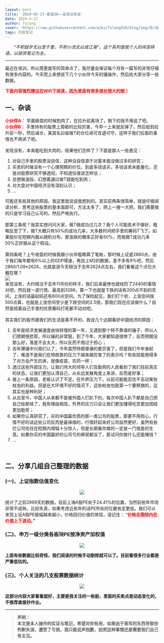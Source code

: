 ```yaml
---
layout: post
title: '2019-05-27-夜语36——反攻日杂谈'
date: 2019-5-27
author: fslong
cover: 'https://raw.githubusercontent.com/wiki/fslong520/blog/img/杂/法正.jpg'
tags: 炒股笔记
---
```

  
&emsp;&emsp;*“不积跬步无以至千里，不积小流无以成江海”，这个系列是我个人的闲言碎语，以投资笔记为主。*  
   

---
 
最近在培训，所以周更就写的简单点了，我尽量会保证每个月有一篇写的非常仔细有很多内容的。今天爬上来想说下几个小伙伴今天的骚操作，然后给大家分享一些数据。  

**<font color="red">下面内容强烈建议在Wifi下阅读，因为里面有很多很长很大的图！</font>**  

## 一、杂谈  

**<font color="red">小伙伴A：</font>** 早晨砸盘的时候割肉了，在拉升前离场了，剩下的我不用说了吧。  
**<font color="red">小伙伴B：</font>** 手里持有的股票上周砸的比较厉害，今早一上来就反弹了，然后挺到拉升前一秒，然后减仓，美其名曰留做T的仓位进可攻退可守，这样子我们后面的事情也不用讲了吧。  
<br>
发现没有，本来能吃到大肉的，结果他们怎样了？下面是鄙人一些愚见：  

>  
1. 对自己手里的股票没自信，这种没自信源于对基本面没做过多的研究；
2. 买卖的时候没有一个心理预期的价位，到底多钱该买，多钱该卖未能量化，还是对股票研究不够透彻，不知道估值该怎样估；
3. 总想做波段，幻想着通过做T就能吃到肉；
4. 对大盘对中国经济没有深刻认识；
5. ...

可能还有些其他的原因，我这里就说说我想到的。其实前两条很简单，就是仔细阅读分析、思考这些股票的基本面即可，方法太多了，网上一搜一大把，我们需要做的只是学习自己认可的，然后严格执行。  
<br>
那第三条呢？我其实想问问大家，做T做成功过几次？我个人可能技术不够好，粗略反思了下，做T大概只有50%的成功几率，大多数时间把手里的筹码T飞了。如果股价在短期内服从随机分布，那涨跌的概率正好各50%，而我做T成功几率50%正好服从这个假设。  
<br>
第四条呢？上午收盘的时候我跟小伙伴粗略算了笔帐，那时候上证是2860点。由于我们每年都有6%以上的GDP增速，再加上M2的数据，差不多有9%吧，然后2860/1.09≈2624，也就是说今天相当于去年2624点左右，我们看看这个点位大概在哪？  
![](https://raw.githubusercontent.com/wiki/fslong520/blog/img/分位点研究/上证A股K线2019-05-27.jpg)   
发现没有，大约相当于去年11月份的样子，我们后来最惨也就经历了2440的事情对吧，然后就一波行情，最高到3288，算一下也就是下跌的话有200点不到的空间，上涨的话最起码还有600点空间。为了保险起见，我们打个折，上涨空间按500点算，也就是上涨空间至少是下跌空间的2.5倍，那我们现在应该做什么？自然是捂着自己手里的优质筹码打死都不动对吧。  
<br>
其实我们的股市跟我们的生活是离不开的，我说几个远期看好中国经济的原因：   

>  
 1.  去年是经济发展速度由快转慢的第一年，又遇到那个特不靠谱的锤子，所以人们预期很悲观，所以锤的非常狠，到了今年，大家都知道很惨了，反而预期没那么好，落差不会太大，所以反而不用过于担心；
 2.  去年爆锤中兴我们认了，今年虽然特朗普锤的更厉害了，但是我们今年奋起了，难道不是我们在特朗普的压力下越来越厉害了的表示吗？有些技能用得多了对方会产生抗体，就像疫苗、农药一样；
 3.  透过这些外部压力，让我们伟大的领导人们及勤劳的人民看到了我们目前真实的状态，让我们更加认清自己，从长远发展角度上来讲，反而是好事；
 4.  接上一条原因，老板认识了不足，在外界压力下，以前可能能忍住不去动某些蛀虫的利益，但是在大环境不好的情况下，这些蛀虫怕是第一个要祭旗的，这其实也是种利好；
 5.  从古至今，中国人从来都不是被外国人打趴下的，每次中国人趴下都是自己把自己给那啥了，我有理由相信，外界的压力只会让我们更加懂得吃苦更加团结更加勤劳；
 6.  如果你认真研究了，买的中国最优质的那一类公司的股票，那更不用担心，行情不好的话这些公司反而是最保值的，行情好起来好公司自然更好，虽然有些烂公司往往在短期内增幅十分惊人，但是长期看你做的一定是一门很差的生意。如果你买的中国最好的公司亏的裤衩都没了，那试问你做什么还能赚钱？ 
 7.  ...

<br>

## 二、分享几组自己整理的数据

### (一)、上证指数估值变化  

<p align="center"><img src="https://raw.githubusercontent.com/wiki/fslong520/blog/img/分位点研究/大A股PE2019.05.27.png"></p>  
统计了之前2999天的数据，目前上海A股PE处于24.41%的位置，当然前些年市场非常不成熟，比较失真，如果考虑近些年的话PE所处的位置肯定更低。我们可以发现上证A股PE振幅越来越小，价格回归价值的体现，请记住： “<b><font color="red">价格总围绕内在价值上下波动。</font><b>”
<br>

### (二)、申万一级分类各板块PE按净资产加权值  

<p align="center"><img src="https://raw.githubusercontent.com/wiki/fslong520/blog/img/分位点研究/申万一级分类.2019.05.27.png"></p>  
上面有些数据比较奇怪，我们阅读的时候手动剔除就可以了。目前看很多行业都是严重低估的。
<br>

### (三)、个人关注的几支股票数据统计  

<p align="center"><img src="https://raw.githubusercontent.com/wiki/fslong520/blog/img/分位点研究/股池PE分布2019.05.27.png"></p>  
这部分内容大家看看就好，主要是我关注的一些股，里面的买卖点是动态变化的，不推荐直接抄作业。  

---

  
> **声明：**  
> 本文是本人操作的实证与笔记，希望对你有用，如果由于我写的东西导致你判断失误，遭受了亏损，我只能说声抱歉，投资这种事情还是需要我们自己有主见。